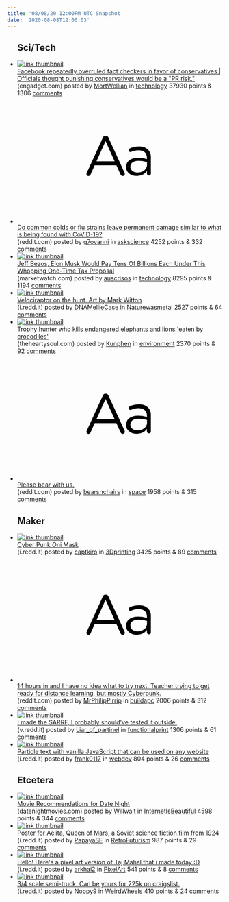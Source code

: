 ```yaml
---
title: '08/08/20 12:00PM UTC Snapshot'
date: '2020-08-08T12:00:03'
---
```

<ul>
<h2>Sci/Tech</h2>

<li><a href='https://www.engadget.com/facebook-overruled-fact-checkers-to-protect-conservatives-220229959.html'><img src='https://b.thumbs.redditmedia.com/wZJG22ooiHc8fZ8CQ80k3WEelvm6IBjwjh4_1Zh__YA.jpg' alt='link thumbnail'></a><div><div class='linkTitle'><a href='https://www.engadget.com/facebook-overruled-fact-checkers-to-protect-conservatives-220229959.html'>Facebook repeatedly overruled fact checkers in favor of conservatives | Officials thought punishing conservatives would be a "PR risk."</a></div>(engadget.com) posted by <a href='https://www.reddit.com/user/MortWellian'>MortWellian</a> in <a href='https://www.reddit.com/r/technology'>technology</a> 37930 points & 1306 <a href='https://www.reddit.com/r/technology/comments/i5o08y/facebook_repeatedly_overruled_fact_checkers_in/'>comments</a></div></li>

<li><a href='https://www.reddit.com/r/askscience/comments/i5oty2/do_common_colds_or_flu_strains_leave_permanent/'><svg version='1.1' viewBox='-34 -12 104 64' preserveAspectRatio='xMidYMid slice' xmlns='http://www.w3.org/2000/svg' xmlns:xlink='http://www.w3.org/1999/xlink'>
    <title>text link thumbnail</title>
    <path d='M12.19,8.84a1.45,1.45,0,0,0-1.4-1h-.12a1.46,1.46,0,0,0-1.42,1L1.14,26.56a1.29,1.29,0,0,0-.14.59,1,1,0,0,0,1,1,1.12,1.12,0,0,0,1.08-.77l2.08-4.65h11l2.08,4.59a1.24,1.24,0,0,0,1.12.83,1.08,1.08,0,0,0,1.08-1.08,1.64,1.64,0,0,0-.14-.57ZM6.08,20.71l4.59-10.22,4.6,10.22Z'>
    </path>
    <path d='M32.24,14.78A6.35,6.35,0,0,0,27.6,13.2a11.36,11.36,0,0,0-4.7,1,1,1,0,0,0-.58.89,1,1,0,0,0,.94.92,1.23,1.23,0,0,0,.39-.08,8.87,8.87,0,0,1,3.72-.81c2.7,0,4.28,1.33,4.28,3.92v.5a15.29,15.29,0,0,0-4.42-.61c-3.64,0-6.14,1.61-6.14,4.64v.05c0,2.95,2.7,4.48,5.37,4.48a6.29,6.29,0,0,0,5.19-2.48V26.9a1,1,0,0,0,1,1,1,1,0,0,0,1-1.06V19A5.71,5.71,0,0,0,32.24,14.78Zm-.56,7.7c0,2.28-2.17,3.89-4.81,3.89-1.94,0-3.61-1.06-3.61-2.86v-.06c0-1.8,1.5-3,4.2-3a15.2,15.2,0,0,1,4.22.61Z'>
    </path>
    </svg></a><div><div class='linkTitle'><a href='https://www.reddit.com/r/askscience/comments/i5oty2/do_common_colds_or_flu_strains_leave_permanent/'>Do common colds or flu strains leave permanent damage similar to what is being found with CoViD-19?</a></div>(reddit.com) posted by <a href='https://www.reddit.com/user/g7ovanni'>g7ovanni</a> in <a href='https://www.reddit.com/r/askscience'>askscience</a> 4252 points & 332 <a href='https://www.reddit.com/r/askscience/comments/i5oty2/do_common_colds_or_flu_strains_leave_permanent/'>comments</a></div></li>

<li><a href='https://www.marketwatch.com/story/jeff-bezos-elon-musk-would-pay-tens-of-billions-each-under-this-whopping-one-time-tax-proposal-11596764292'><img src='https://a.thumbs.redditmedia.com/I-Wwqm24S7HQFNkEJXdS6_-k4VxQKIweft8axpnEXe8.jpg' alt='link thumbnail'></a><div><div class='linkTitle'><a href='https://www.marketwatch.com/story/jeff-bezos-elon-musk-would-pay-tens-of-billions-each-under-this-whopping-one-time-tax-proposal-11596764292'>Jeff Bezos, Elon Musk Would Pay Tens Of Billions Each Under This Whopping One-Time Tax Proposal</a></div>(marketwatch.com) posted by <a href='https://www.reddit.com/user/auscrisos'>auscrisos</a> in <a href='https://www.reddit.com/r/technology'>technology</a> 8295 points & 1194 <a href='https://www.reddit.com/r/technology/comments/i5e6b0/jeff_bezos_elon_musk_would_pay_tens_of_billions/'>comments</a></div></li>

<li><a href='https://i.redd.it/bdewa470vnf51.jpg'><img src='https://b.thumbs.redditmedia.com/JaQpvz6lO8eFXd1-ivQ8u_RlrUPDafbquL_y8GHU02M.jpg' alt='link thumbnail'></a><div><div class='linkTitle'><a href='https://i.redd.it/bdewa470vnf51.jpg'>Velociraptor on the hunt. Art by Mark Witton</a></div>(i.redd.it) posted by <a href='https://www.reddit.com/user/DNAMellieCase'>DNAMellieCase</a> in <a href='https://www.reddit.com/r/Naturewasmetal'>Naturewasmetal</a> 2527 points & 64 <a href='https://www.reddit.com/r/Naturewasmetal/comments/i5o3zm/velociraptor_on_the_hunt_art_by_mark_witton/'>comments</a></div></li>

<li><a href='https://theheartysoul.com/animals-fight-back-poacher-eaten/?utm_source=thoughtsam'><img src='https://b.thumbs.redditmedia.com/ZyEmR8BNRp_yKdMMpLxCMTFm4h9o3urAhYCrwupERDA.jpg' alt='link thumbnail'></a><div><div class='linkTitle'><a href='https://theheartysoul.com/animals-fight-back-poacher-eaten/?utm_source=thoughtsam'>Trophy hunter who kills endangered elephants and lions 'eaten by crocodiles'</a></div>(theheartysoul.com) posted by <a href='https://www.reddit.com/user/Kunphen'>Kunphen</a> in <a href='https://www.reddit.com/r/environment'>environment</a> 2370 points & 92 <a href='https://www.reddit.com/r/environment/comments/i5hyr7/trophy_hunter_who_kills_endangered_elephants_and/'>comments</a></div></li>

<li><a href='https://www.reddit.com/r/space/comments/i5fhd3/please_bear_with_us/'><svg version='1.1' viewBox='-34 -12 104 64' preserveAspectRatio='xMidYMid slice' xmlns='http://www.w3.org/2000/svg' xmlns:xlink='http://www.w3.org/1999/xlink'>
    <title>text link thumbnail</title>
    <path d='M12.19,8.84a1.45,1.45,0,0,0-1.4-1h-.12a1.46,1.46,0,0,0-1.42,1L1.14,26.56a1.29,1.29,0,0,0-.14.59,1,1,0,0,0,1,1,1.12,1.12,0,0,0,1.08-.77l2.08-4.65h11l2.08,4.59a1.24,1.24,0,0,0,1.12.83,1.08,1.08,0,0,0,1.08-1.08,1.64,1.64,0,0,0-.14-.57ZM6.08,20.71l4.59-10.22,4.6,10.22Z'>
    </path>
    <path d='M32.24,14.78A6.35,6.35,0,0,0,27.6,13.2a11.36,11.36,0,0,0-4.7,1,1,1,0,0,0-.58.89,1,1,0,0,0,.94.92,1.23,1.23,0,0,0,.39-.08,8.87,8.87,0,0,1,3.72-.81c2.7,0,4.28,1.33,4.28,3.92v.5a15.29,15.29,0,0,0-4.42-.61c-3.64,0-6.14,1.61-6.14,4.64v.05c0,2.95,2.7,4.48,5.37,4.48a6.29,6.29,0,0,0,5.19-2.48V26.9a1,1,0,0,0,1,1,1,1,0,0,0,1-1.06V19A5.71,5.71,0,0,0,32.24,14.78Zm-.56,7.7c0,2.28-2.17,3.89-4.81,3.89-1.94,0-3.61-1.06-3.61-2.86v-.06c0-1.8,1.5-3,4.2-3a15.2,15.2,0,0,1,4.22.61Z'>
    </path>
    </svg></a><div><div class='linkTitle'><a href='https://www.reddit.com/r/space/comments/i5fhd3/please_bear_with_us/'>Please bear with us.</a></div>(reddit.com) posted by <a href='https://www.reddit.com/user/bearsnchairs'>bearsnchairs</a> in <a href='https://www.reddit.com/r/space'>space</a> 1958 points & 315 <a href='https://www.reddit.com/r/space/comments/i5fhd3/please_bear_with_us/'>comments</a></div></li>

<h2>Maker</h2>

<li><a href='https://i.redd.it/2hy85dwwylf51.jpg'><img src='https://b.thumbs.redditmedia.com/22r1-Il1s8haMA0Sik0UaqyFBlxTAgv0PRniiUU6VOU.jpg' alt='link thumbnail'></a><div><div class='linkTitle'><a href='https://i.redd.it/2hy85dwwylf51.jpg'>Cyber Punk Oni Mask</a></div>(i.redd.it) posted by <a href='https://www.reddit.com/user/captkiro'>captkiro</a> in <a href='https://www.reddit.com/r/3Dprinting'>3Dprinting</a> 3425 points & 89 <a href='https://www.reddit.com/r/3Dprinting/comments/i5h3zu/cyber_punk_oni_mask/'>comments</a></div></li>

<li><a href='https://www.reddit.com/r/buildapc/comments/i5mu2k/14_hours_in_and_i_have_no_idea_what_to_try_next/'><svg version='1.1' viewBox='-34 -12 104 64' preserveAspectRatio='xMidYMid slice' xmlns='http://www.w3.org/2000/svg' xmlns:xlink='http://www.w3.org/1999/xlink'>
    <title>text link thumbnail</title>
    <path d='M12.19,8.84a1.45,1.45,0,0,0-1.4-1h-.12a1.46,1.46,0,0,0-1.42,1L1.14,26.56a1.29,1.29,0,0,0-.14.59,1,1,0,0,0,1,1,1.12,1.12,0,0,0,1.08-.77l2.08-4.65h11l2.08,4.59a1.24,1.24,0,0,0,1.12.83,1.08,1.08,0,0,0,1.08-1.08,1.64,1.64,0,0,0-.14-.57ZM6.08,20.71l4.59-10.22,4.6,10.22Z'>
    </path>
    <path d='M32.24,14.78A6.35,6.35,0,0,0,27.6,13.2a11.36,11.36,0,0,0-4.7,1,1,1,0,0,0-.58.89,1,1,0,0,0,.94.92,1.23,1.23,0,0,0,.39-.08,8.87,8.87,0,0,1,3.72-.81c2.7,0,4.28,1.33,4.28,3.92v.5a15.29,15.29,0,0,0-4.42-.61c-3.64,0-6.14,1.61-6.14,4.64v.05c0,2.95,2.7,4.48,5.37,4.48a6.29,6.29,0,0,0,5.19-2.48V26.9a1,1,0,0,0,1,1,1,1,0,0,0,1-1.06V19A5.71,5.71,0,0,0,32.24,14.78Zm-.56,7.7c0,2.28-2.17,3.89-4.81,3.89-1.94,0-3.61-1.06-3.61-2.86v-.06c0-1.8,1.5-3,4.2-3a15.2,15.2,0,0,1,4.22.61Z'>
    </path>
    </svg></a><div><div class='linkTitle'><a href='https://www.reddit.com/r/buildapc/comments/i5mu2k/14_hours_in_and_i_have_no_idea_what_to_try_next/'>14 hours in and I have no idea what to try next. Teacher trying to get ready for distance learning, but mostly Cyberpunk.</a></div>(reddit.com) posted by <a href='https://www.reddit.com/user/MrPhilipPirrip'>MrPhilipPirrip</a> in <a href='https://www.reddit.com/r/buildapc'>buildapc</a> 2006 points & 312 <a href='https://www.reddit.com/r/buildapc/comments/i5mu2k/14_hours_in_and_i_have_no_idea_what_to_try_next/'>comments</a></div></li>

<li><a href='https://v.redd.it/v6rwpays9nf51'><img src='https://b.thumbs.redditmedia.com/enow4tYWBSd_EpppwsSr1TFzo4OMswaHqPR7zBVp7ww.jpg' alt='link thumbnail'></a><div><div class='linkTitle'><a href='https://v.redd.it/v6rwpays9nf51'>I made the SARRF, I probably should've tested it outside.</a></div>(v.redd.it) posted by <a href='https://www.reddit.com/user/Liar_of_partinel'>Liar_of_partinel</a> in <a href='https://www.reddit.com/r/functionalprint'>functionalprint</a> 1306 points & 61 <a href='https://www.reddit.com/r/functionalprint/comments/i5m14a/i_made_the_sarrf_i_probably_shouldve_tested_it/'>comments</a></div></li>

<li><a href='https://i.redd.it/baqy9m2awmf51.gif'><img src='https://a.thumbs.redditmedia.com/J7UhhzvGG-klEsbm58baybd0nVez4n6DzZYCEtTySf8.jpg' alt='link thumbnail'></a><div><div class='linkTitle'><a href='https://i.redd.it/baqy9m2awmf51.gif'>Particle text with vanilla JavaScript that can be used on any website</a></div>(i.redd.it) posted by <a href='https://www.reddit.com/user/frank0117'>frank0117</a> in <a href='https://www.reddit.com/r/webdev'>webdev</a> 804 points & 26 <a href='https://www.reddit.com/r/webdev/comments/i5kmej/particle_text_with_vanilla_javascript_that_can_be/'>comments</a></div></li>

<h2>Etcetera</h2>

<li><a href='https://datenightmovies.com/'><img src='https://b.thumbs.redditmedia.com/Rdv1MsxyUPAuoQeUqKCfrB0WJwanNlE03Q4wyuq4ttc.jpg' alt='link thumbnail'></a><div><div class='linkTitle'><a href='https://datenightmovies.com/'>Movie Recommendations for Date Night</a></div>(datenightmovies.com) posted by <a href='https://www.reddit.com/user/Willwalt'>Willwalt</a> in <a href='https://www.reddit.com/r/InternetIsBeautiful'>InternetIsBeautiful</a> 4598 points & 344 <a href='https://www.reddit.com/r/InternetIsBeautiful/comments/i5ka4j/movie_recommendations_for_date_night/'>comments</a></div></li>

<li><a href='https://i.redd.it/gdo5w2p55nf51.jpg'><img src='https://b.thumbs.redditmedia.com/1bnoEWMz0RNpyBbC50rAWQ9JgvQiW2lHpzy8ASPy5XQ.jpg' alt='link thumbnail'></a><div><div class='linkTitle'><a href='https://i.redd.it/gdo5w2p55nf51.jpg'>Poster for Aelita, Queen of Mars, a Soviet science fiction film from 1924</a></div>(i.redd.it) posted by <a href='https://www.reddit.com/user/PapayaSF'>PapayaSF</a> in <a href='https://www.reddit.com/r/RetroFuturism'>RetroFuturism</a> 987 points & 29 <a href='https://www.reddit.com/r/RetroFuturism/comments/i5lk0e/poster_for_aelita_queen_of_mars_a_soviet_science/'>comments</a></div></li>

<li><a href='https://i.redd.it/q52h6hbvoqf51.png'><img src='https://a.thumbs.redditmedia.com/_jfivzKvG8DSkncHEOZWRO56o8vcxait1IYGjhKECV4.jpg' alt='link thumbnail'></a><div><div class='linkTitle'><a href='https://i.redd.it/q52h6hbvoqf51.png'>Hello! Here's a pixel art version of Taj Mahal that i made today :D</a></div>(i.redd.it) posted by <a href='https://www.reddit.com/user/arkhai2'>arkhai2</a> in <a href='https://www.reddit.com/r/PixelArt'>PixelArt</a> 541 points & 8 <a href='https://www.reddit.com/r/PixelArt/comments/i5vrul/hello_heres_a_pixel_art_version_of_taj_mahal_that/'>comments</a></div></li>

<li><a href='https://i.redd.it/p8web4jv2qf51.jpg'><img src='https://a.thumbs.redditmedia.com/oNayxtCz_j3BLL3ere-9unO92vJLN2RbHD-ufxY-nf4.jpg' alt='link thumbnail'></a><div><div class='linkTitle'><a href='https://i.redd.it/p8web4jv2qf51.jpg'>3/4 scale semi-truck. Can be yours for 225k on craigslist.</a></div>(i.redd.it) posted by <a href='https://www.reddit.com/user/Noopy9'>Noopy9</a> in <a href='https://www.reddit.com/r/WeirdWheels'>WeirdWheels</a> 410 points & 24 <a href='https://www.reddit.com/r/WeirdWheels/comments/i5uesn/34_scale_semitruck_can_be_yours_for_225k_on/'>comments</a></div></li>

</ul>
